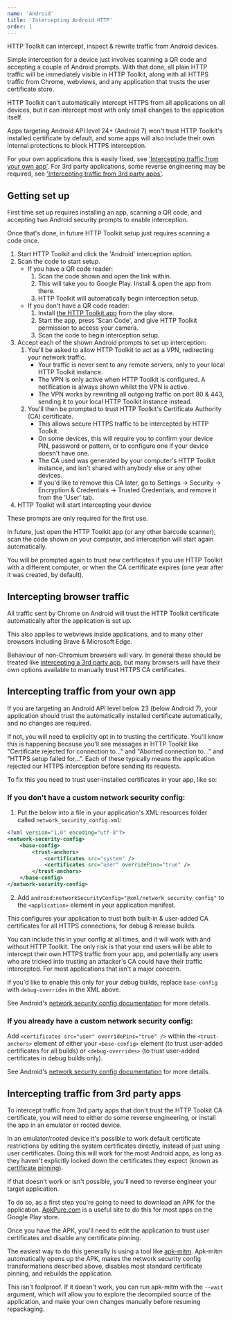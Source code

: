 ```yaml
---
name: 'Android'
title: 'Intercepting Android HTTP'
order: 1
---
```


HTTP Toolkit can intercept, inspect & rewrite traffic from Android devices.

Simple interception for a device just involves scanning a QR code and accepting a couple of Android prompts. With that done, all plain HTTP traffic will be immediately visible in HTTP Toolkit, along with all HTTPS traffic from Chrome, webviews, and any application that trusts the user certificate store.

HTTP Toolkit can't automatically intercept HTTPS from all applications on all devices, but it can intercept most with only small changes to the application itself.

Apps targeting Android API level 24+ (Android 7) won't trust HTTP Toolkit's installed certificate by default, and some apps will also include their own internal protections to block HTTPS interception.

For your own applications this is easily fixed, see ['Intercepting traffic from your own app'](#intercepting-traffic-from-your-own-app). For 3rd party applications, some reverse engineering may be required, see ['Intercepting traffic from 3rd party apps'](/#intercepting-traffic-from-3rd-party-apps).

## Getting set up

First time set up requires installing an app, scanning a QR code, and accepting two Android security prompts to enable interception.

Once that's done, in future HTTP Toolkit setup just requires scanning a code once.

1. Start HTTP Toolkit and click the 'Android' interception option.
1. Scan the code to start setup.
    * If you have a QR code reader:
        1. Scan the code shown and open the link within.
        1. This will take you to Google Play. Install & open the app from there.
        1. HTTP Toolkit will automatically begin interception setup.
    * If you don't have a QR code reader:
        1. Install [the HTTP Toolkit app](https://play.google.com/store/apps/details?id=tech.httptoolkit.android) from the play store.
        1. Start the app, press 'Scan Code', and give HTTP Toolkit permission to access your camera.
        1. Scan the code to begin interception setup.
1. Accept each of the shown Android prompts to set up interception:
    1. You'll be asked to allow HTTP Toolkit to act as a VPN, redirecting your network traffic.
        * Your traffic is never sent to any remote servers, only to your local HTTP Toolkit instance.
        * The VPN is only active when HTTP Toolkit is configured. A notification is always shown whilst the VPN is active.
        * The VPN works by rewriting all outgoing traffic on port 80 & 443, sending it to your local HTTP Toolkit instance instead.
    2. You'll then be prompted to trust HTTP Toolkit's Certificate Authority (CA) certificate.
        * This allows secure HTTPS traffic to be intercepted by HTTP Toolkit.
        * On some devices, this will require you to confirm your device PIN, password or pattern, or to configure one if your device doesn't have one.
        * The CA used was generated by your computer's HTTP Toolkit instance, and isn't shared with anybody else or any other devices.
        * If you'd like to remove this CA later, go to Settings -> Security -> Encryption & Credentials -> Trusted Credentials, and remove it from the 'User' tab.
1. HTTP Toolkit will start intercepting your device

These prompts are only required for the first use.

In future, just open the HTTP Toolkit app (or any other barcode scanner), scan the code shown on your computer, and interception will start again automatically.

You will be prompted again to trust new certificates if you use HTTP Toolkit with a different computer, or when the CA certificate expires (one year after it was created, by default).

## Intercepting browser traffic

All traffic sent by Chrome on Android will trust the HTTP Toolkit certificate automatically after the application is set up.

This also applies to webviews inside applications, and to many other browsers including Brave & Microsoft Edge.

Behaviour of non-Chromium browsers will vary. In general these should be treated like [intercepting a 3rd party app](/#intercepting-traffic-from-3rd-party-apps), but many browsers will have their own options available to manually trust HTTPS CA certificates.


## Intercepting traffic from your own app

If you are targeting an Android API level below 23 (below Android 7), your application should trust the automatically installed certificate automatically, and no changes are required.

If not, you will need to explicitly opt in to trusting the certificate. You'll know this is happening because you'll see messages in HTTP Toolkit like "Certificate rejected for connection to..." and "Aborted connection to..." and "HTTPS setup failed for...". Each of these typically means the application rejected our HTTPS interception before sending its requests.

To fix this you need to trust user-installed certificates in your app, like so:

### If you don't have a custom network security config:

1. Put the below into a file in your application's XML resources folder called `network_security_config.xml`:
  ```xml
  <?xml version="1.0" encoding="utf-8"?>
  <network-security-config>
      <base-config>
          <trust-anchors>
              <certificates src="system" />
              <certificates src="user" overridePins="true" />
          </trust-anchors>
      </base-config>
  </network-security-config>
  ```
2. Add `android:networkSecurityConfig="@xml/network_security_config"` to the `<application>` element in your application manifest.

This configures your application to trust both built-in & user-added CA certificates for all HTTPS connections, for debug & release builds.

You can include this in your config at all times, and it will work with and without HTTP Toolkit. The only risk is that your end users will be able to intercept their own HTTPS traffic from your app, and potentially any users who are tricked into trusting an attacker's CA could have their traffic intercepted. For most applications that isn't a major concern.

If you'd like to enable this only for your debug builds, replace `base-config` with `debug-overrides` in the XML above.

See Android's [network security config documentation](https://developer.android.com/training/articles/security-config) for more details.

### If you already have a custom network security config:

Add `<certificates src="user" overridePins="true" />` within the `<trust-anchors>` element of either your `<base-config>` element (to trust user-added certificates for all builds) or `<debug-overrides>` (to trust user-added certificates in debug builds only).

See Android's [network security config documentation](https://developer.android.com/training/articles/security-config) for more details.

## Intercepting traffic from 3rd party apps

To intercept traffic from 3rd party apps that don't trust the HTTP Toolkit CA certificate, you will need to either do some reverse engineering, or install the app in an emulator or rooted device.

In an emulator/rooted device it's possible to work default certificate restrictions by editing the system certificates directly, instead of just using user certificates. Doing this will work for the most Android apps, as long as they haven't explicitly locked down the certificates they expect (known as [certificate pinning](https://security.stackexchange.com/questions/29988/what-is-certificate-pinning)).

If that doesn't work or isn't possible, you'll need to reverse engineer your target application.

To do so, as a first step you're going to need to download an APK for the application. [ApkPure.com](https://apkpure.com/) is a useful site to do this for most apps on the Google Play store.

Once you have the APK, you'll need to edit the application to trust user certificates and disable any certificate pinning.

The easiest way to do this generally is using a tool like [apk-mitm](https://github.com/shroudedcode/apk-mitm). Apk-mitm automatically opens up the APK, makes the network security config transformations described above, disables most standard certificate pinning, and rebuilds the application.

This isn't foolproof. If it doesn't work, you can run apk-mitm with the `--wait` argument, which will allow you to explore the decompiled source of the application, and make your own changes manually before resuming repackaging.